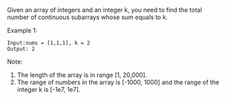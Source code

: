 Given an array of integers and an integer k, you need to find the total number of continuous subarrays whose sum equals to k.

Example 1:

~~~
Input:nums = [1,1,1], k = 2
Output: 2
~~~

Note:

1. The length of the array is in range [1, 20,000].
1. The range of numbers in the array is [-1000, 1000] and the range of the integer k is [-1e7, 1e7].
